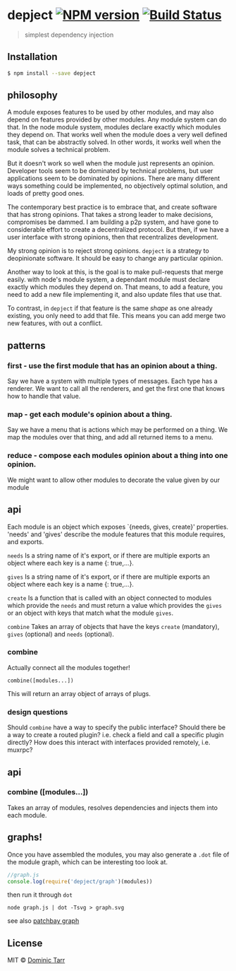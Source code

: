 # depject [![NPM version](https://badge.fury.io/js/depject.svg)](https://npmjs.org/package/depject) [![Build Status](https://travis-ci.org/dominictarr/depject.svg?branch=master)](https://travis-ci.org/dominictarr/depject)

> simplest dependency injection

## Installation

```sh
$ npm install --save depject
```

## philosophy 

A module exposes features to be used by other modules,
and may also depend on features provided by other modules.
Any module system can do that. In the node module system,
modules declare exactly which modules they depend on.
That works well when the module does a very well defined task,
that can be abstractly solved. In other words, it works well
when the module solves a technical problem.

But it doesn't work so well when the module just represents an opinion.
Developer tools seem to be dominated by technical problems,
but user applications seem to be dominated by opinions.
There are many different ways something could be implemented,
no objectively optimal solution, and loads of pretty good ones.

The contemporary best practice is to embrace that, and create software
that has strong opinions. That takes a strong leader to make decisions,
compromises be dammed. I am building a p2p system, and have gone to
considerable effort to create a decentralized protocol. But then,
if we have a user interface with strong opinions, then that recentralizes development.

My strong opinion is to reject strong opinions. `depject` is a strategy to
deopinionate software. It should be easy to change any particular opinion.

Another way to look at this, is the goal is to make pull-requests that merge easily.
with node's module system, a dependant module must declare exactly which modules they depend on.
That means, to add a feature, you need to add a new file implementing it,
and also update files that use that.

To contrast, in `depject` if that feature is the same _shape_ as one already existing,
you only need to add that file. This means you can add merge two new features,
with out a conflict.

## patterns

### first - use the first module that has an opinion about a thing.

Say we have a system with multiple types of messages. Each type has a renderer.
We want to call all the renderers, and get the first one that knows how to handle that value.

### map - get each module's opinion about a thing.

Say we have a menu that is actions which may be performed on a thing.
We map the modules over that thing, and add all returned items to a menu.

### reduce - compose each modules opinion about a thing into one opinion.

We might want to allow other modules to decorate the value given by our module

## api

Each module is an object which exposes `{needs, gives, create}' properties. 'needs' and 'gives' describe the module features that this module requires, and exports.

`needs` Is a string name of it's export, or if there are multiple exports an object where each key is a name {<name>: true,...}. 

`gives` Is a string name of it's export, or if there are multiple exports an object where each key is a name {<name>: true,...}. 

`create` Is a function that is called with an object connected to modules which provide the `needs` and must return a value which provides the `gives` or an object with keys that match what the module `gives`.

`combine` Takes an array of objects that have the keys `create` (mandatory), `gives` (optional) and `needs` (optional).

### combine

Actually connect all the modules together!

`combine([modules...])`

This will return an array object of arrays of plugs.

### design questions

Should `combine` have a way to specify the public interface?
Should there be a way to create a routed plugin?
i.e. check a field and call a specific plugin directly?
How does this interact with interfaces provided remotely,
i.e. muxrpc?

## api

### combine ([modules...])

Takes an array of modules, resolves dependencies and injects them into each module. 

## graphs!

Once you have assembled the modules, you may also generate a `.dot` file of the
module graph, which can be interesting too look at.

``` js
//graph.js
console.log(require('depject/graph')(modules))
```

then run it through `dot`

`node graph.js | dot -Tsvg > graph.svg`

see also [patchbay graph](https://github.com/dominictarr/patchbay/blob/master/graph.svg)

## License

MIT © [Dominic Tarr](http://dominictarr.com)
